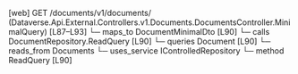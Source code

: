 [web] GET /documents/v1/documents/  (Dataverse.Api.External.Controllers.v1.Documents.DocumentsController.MinimalQuery)  [L87–L93]
  └─ maps_to DocumentMinimalDto [L90]
  └─ calls DocumentRepository.ReadQuery [L90]
  └─ queries Document [L90]
    └─ reads_from Documents
  └─ uses_service IControlledRepository<Document>
    └─ method ReadQuery [L90]

